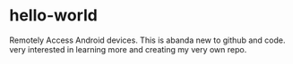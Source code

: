 # hello-world
Remotely Access Android devices.
This is abanda new to github and code. very interested in 
learning more and creating my very own repo.
